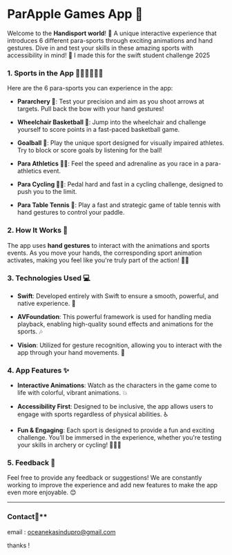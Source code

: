 
# ParApple Games App 🏅

Welcome to the **Handisport world**! 🚀 A unique interactive experience that introduces 6 different para-sports through exciting animations and hand gestures. Dive in and test your skills in these amazing sports with accessibility in mind! 💪
I made this for the swift student challenge 2025

### 1. **Sports in the App 🏀🚴‍♂️🏃‍♂️🎯**
Here are the 6 para-sports you can experience in the app:

- **Pararchery 🎯**: Test your precision and aim as you shoot arrows at targets. Pull back the bow with your hand gestures!
  
- **Wheelchair Basketball 🏀**: Jump into the wheelchair and challenge yourself to score points in a fast-paced basketball game.
  
- **Goalball 🥅**: Play the unique sport designed for visually impaired athletes. Try to block or score goals by listening for the ball!
  
- **Para Athletics 🏃‍♂️**: Feel the speed and adrenaline as you race in a para-athletics event.
  
- **Para Cycling 🚴‍♀️**: Pedal hard and fast in a cycling challenge, designed to push you to the limit.
  
- **Para Table Tennis 🏓**: Play a fast and strategic game of table tennis with hand gestures to control your paddle.

### 2. **How It Works 👋**
The app uses **hand gestures** to interact with the animations and sports events. As you move your hands, the corresponding sport animation activates, making you feel like you're truly part of the action! 🤸‍♂️

### 3. **Technologies Used 💻**
- **Swift**: Developed entirely with Swift to ensure a smooth, powerful, and native experience. 📱
  
- **AVFoundation**: This powerful framework is used for handling media playback, enabling high-quality sound effects and animations for the sports. 🎶
  
- **Vision**: Utilized for gesture recognition, allowing you to interact with the app through your hand movements. 🤖

### 4. **App Features ✨**
- **Interactive Animations**: Watch as the characters in the game come to life with colorful, vibrant animations. 💥
  
- **Accessibility First**: Designed to be inclusive, the app allows users to engage with sports regardless of physical abilities. ♿️

- **Fun & Engaging**: Each sport is designed to provide a fun and exciting challenge. You’ll be immersed in the experience, whether you're testing your skills in archery or cycling! 🎯🚴‍♂️

### 5. **Feedback 💬**
Feel free to provide any feedback or suggestions! We are constantly working to improve the experience and add new features to make the app even more enjoyable. 😊

------

### **Contact**👋**
email : oceanekasindupro@gmail.com 

thanks !

